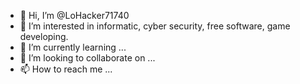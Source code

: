 - 👋 Hi, I’m @LoHacker71740
- 👀 I’m interested in informatic, cyber security, free software, game developing.
- 🌱 I’m currently learning ...
- 💞️ I’m looking to collaborate on ...
- 📫 How to reach me ...

<!---
LoHacker71740/LoHacker71740 is a ✨ special ✨ repository because its `README.md` (this file) appears on your GitHub profile.
You can click the Preview link to take a look at your changes.
--->
